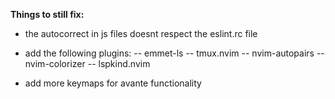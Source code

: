 **Things to still fix:**

- the autocorrect in js files doesnt respect the eslint.rc file

- add the following plugins:
  -- emmet-ls
  -- tmux.nvim
  -- nvim-autopairs
  -- nvim-colorizer
  -- lspkind.nvim

- add more keymaps for avante functionality
